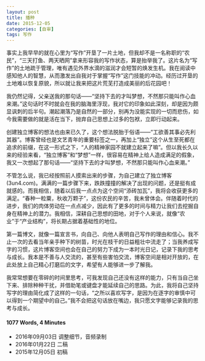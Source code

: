 ```yaml
---
layout: post
title: 播种
date: 2015-12-05
categories: [自审]
tags: 写作
---
```

事实上我早早的就在心里为“写作”开垦了一片土地，但我却不是一名称职的“农民”，“三天打鱼、两天晒网”拿来形容我的写作状态，算是抬举我了。这片名为“写作”的土地疏于管理，唯有遇见外界水滴的滋润才会短暂的焕发生机。我在阅读中感知他人的智慧，从而激发出自我对于掌握“写作”这门技能的冲动。经历过开垦的土地难以恢复原貌，所以就让我来把这片荒芜打造成美丽的后花园吧！

我仍然记得，父亲送我的那句话——“坚持下去的才叫梦想，不然那只能叫作心血来潮。”这句话时不时就会在我的脑海里浮现，我对它的印象如此深刻，却是因为颇显讽刺的后半句。潮起潮落乃是自然的一部分，别再为没能实现的一切而悲伤，如今我需要做的就是活在当下，抛弃自己思想上过多的包袱，立即行动起来。

创建独立博客的想法也由来已久了，这个想法脱胎于俗语——“工欲善其事必先利其器”。博客曾经也是文艺青年的重要标签之一，再加上“独立”这个从生至死都在追求的前缀，在这一形式之下，“人的精神家园不就建立起来了嘛”。但以我长久以来的经验来看，“独立博客”和“梦想”一样，很容易在精神上给人造成满足的假象，我又一次想起了那句话——“坚持下去的才叫梦想，不然那只能叫作心血来潮。”

不管怎么说，我已经按照前人摸索出来的步骤，为自己建立了独立博客(3un4.com)。满满的一篇步骤下来，跌跌撞撞的解决了出现的问题，还是挺有成就感的。而我相信，随着以后我一点点为这个空间“添砖加瓦”，我将会收获更多的满足。“春种一粒粟，秋收万颗子”，这份农民的辛苦，我未曾体会。伴随着时代的进步，我们的肉体劳动在一点点减少，因此有了更多的时间与精力让我们去挖掘自身在精神上的潜力。我相信，深耕自己思想的田地，对于个人来说，就像“农业”于“产业结构”，将长期占据着基础性的地位。

第一篇博文，就像一篇宣言书，向自己、向他人表明自己写作的理由和信心。我不止一次的去看当年亲手种下的树苗，时光在枝干的日益粗壮中流走了；当我养成写字的习惯，这片博客空间也会在自己的努力下成为一本时光日记，记录下我的思考与成长。我本是不善与人交流的，甚至有些害怕交流，博客空间是相对开放的，在此处放上自己精心打磨后的文字，希望有人能够进一步了解我。

我常常想要在零碎的时间里思考，可我发现自己还没有这样的能力，只有当自己坐下来、排除种种干扰，并借助笔或键盘才能延续自己的思路。为此，我将自己坚持写字的理由简化成了这样的一句话，“之所以喜欢写字，是因为在逐字的审慎中可以得到一个期望中的自己。”我不会把这句话放在嘴边，我只愿文字能够记录我的思考与成长。

#### 1077 Words, 4 Minutes

* 2016年09月03日 调整细节，音频录制
* 2016年01月22日 二稿
* 2015年12月05日  初稿


